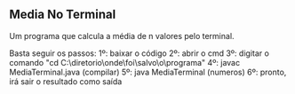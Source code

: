 
## Media No Terminal

Um programa que calcula a média de n valores pelo terminal.

Basta seguir os passos: 1º: baixar o código 2º: abrir o cmd 3º: digitar o comando "cd C:\diretorio\onde\foi\salvo\o\programa" 4º: javac MediaTerminal.java (compilar) 5º: java MediaTerminal (numeros) 6º: pronto, irá sair o resultado como saída